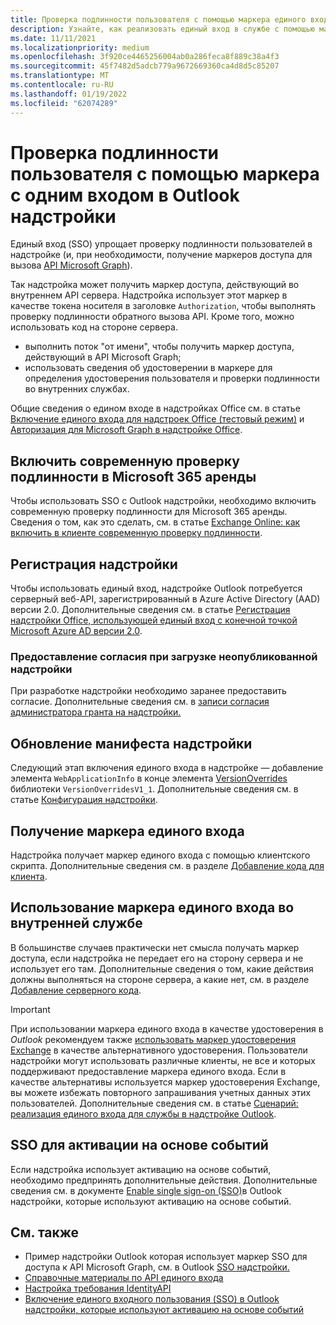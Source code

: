 ```yaml
---
title: Проверка подлинности пользователя с помощью маркера единого входа
description: Узнайте, как реализовать единый вход в службе с помощью маркера единого входа, предоставляемого надстройкой Outlook.
ms.date: 11/11/2021
ms.localizationpriority: medium
ms.openlocfilehash: 3f920ce4465256004ab0a286feca8f889c38a4f3
ms.sourcegitcommit: 45f7482d5adcb779a9672669360ca4d8d5c85207
ms.translationtype: MT
ms.contentlocale: ru-RU
ms.lasthandoff: 01/19/2022
ms.locfileid: "62074289"
---
```

# <a name="authenticate-a-user-with-a-single-sign-on-token-in-an-outlook-add-in"></a>Проверка подлинности пользователя с помощью маркера с одним входом в Outlook надстройки

Единый вход (SSO) упрощает проверку подлинности пользователей в надстройке (и, при необходимости, получение маркеров доступа для вызова [API Microsoft Graph](/graph/overview)).

Так надстройка может получить маркер доступа, действующий во внутреннем API сервера. Надстройка использует этот маркер в качестве токена носителя в заголовке `Authorization`, чтобы выполнять проверку подлинности обратного вызова API. Кроме того, можно использовать код на стороне сервера.

- выполнить поток "от имени", чтобы получить маркер доступа, действующий в API Microsoft Graph;
- использовать сведения об удостоверении в маркере для определения удостоверения пользователя и проверки подлинности во внутренних службах.

Общие сведения о едином входе в надстройках Office см. в статье [Включение единого входа для надстроек Office (тестовый режим)](../develop/sso-in-office-add-ins.md) и [Авторизация для Microsoft Graph в надстройке Office](../develop/authorize-to-microsoft-graph.md).

## <a name="enable-modern-authentication-in-your-microsoft-365-tenancy"></a>Включить современную проверку подлинности в Microsoft 365 аренды

Чтобы использовать SSO с Outlook надстройки, необходимо включить современную проверку подлинности для Microsoft 365 аренды. Сведения о том, как это сделать, см. в статье [Exchange Online: как включить в клиенте современную проверку подлинности](https://social.technet.microsoft.com/wiki/contents/articles/32711.exchange-online-how-to-enable-your-tenant-for-modern-authentication.aspx).

## <a name="register-your-add-in"></a>Регистрация надстройки

Чтобы использовать единый вход, надстройке Outlook потребуется серверный веб-API, зарегистрированный в Azure Active Directory (AAD) версии 2.0. Дополнительные сведения см. в статье [Регистрация надстройки Office, использующей единый вход с конечной точкой Microsoft Azure AD версии 2.0](../develop/register-sso-add-in-aad-v2.md).

### <a name="provide-consent-when-sideloading-an-add-in"></a>Предоставление согласия при загрузке неопубликованной надстройки

При разработке надстройки необходимо заранее предоставить согласие. Дополнительные сведения см. в [записи согласия администратора гранта на надстройки.](../develop/grant-admin-consent-to-an-add-in.md)

## <a name="update-the-add-in-manifest"></a>Обновление манифеста надстройки

Следующий этап включения единого входа в надстройке — добавление элемента `WebApplicationInfo` в конце элемента [VersionOverrides](../reference/manifest/versionoverrides.md) библиотеки `VersionOverridesV1_1`. Дополнительные сведения см. в статье [Конфигурация надстройки](../develop/sso-in-office-add-ins.md#configure-the-add-in).

## <a name="get-the-sso-token"></a>Получение маркера единого входа

Надстройка получает маркер единого входа с помощью клиентского скрипта. Дополнительные сведения см. в разделе [Добавление кода для клиента](../develop/sso-in-office-add-ins.md#add-client-side-code).

## <a name="use-the-sso-token-at-the-back-end"></a>Использование маркера единого входа во внутренней службе

В большинстве случаев практически нет смысла получать маркер доступа, если надстройка не передает его на сторону сервера и не использует его там. Дополнительные сведения о том, какие действия должны выполняться на стороне сервера, а какие нет, см. в разделе [Добавление серверного кода](../develop/sso-in-office-add-ins.md#add-server-side-code).

> [!IMPORTANT]
> При использовании маркера единого входа в качестве удостоверения в *Outlook* рекомендуем также [использовать маркер удостоверения Exchange](authenticate-a-user-with-an-identity-token.md) в качестве альтернативного удостоверения. Пользователи надстройки могут использовать различные клиенты, не все и которых поддерживают предоставление маркера единого входа. Если в качестве альтернативы используется маркер удостоверения Exchange, вы можете избежать повторного запрашивания учетных данных этих пользователей. Дополнительные сведения см. в статье [Сценарий: реализация единого входа для службы в надстройке Outlook](implement-sso-in-outlook-add-in.md).

## <a name="sso-for-event-based-activation"></a>SSO для активации на основе событий

Если надстройка использует активацию на основе событий, необходимо предпринять дополнительные действия. Дополнительные сведения см. в документе [Enable single sign-on (SSO)](use-sso-in-event-based-activation.md)в Outlook надстройки, которые используют активацию на основе событий.

## <a name="see-also"></a>См. также

- Пример надстройки Outlook которая использует маркер SSO для доступа к API Microsoft Graph, см. в Outlook [SSO надстройки.](https://github.com/OfficeDev/Office-Add-in-samples/tree/main/Samples/auth/Outlook-Add-in-SSO)
- [Справочные материалы по API единого входа](../develop/sso-in-office-add-ins.md#sso-api-reference)
- [Настройка требования IdentityAPI](../reference/requirement-sets/identity-api-requirement-sets.md)
- [Включение единого входного пользования (SSO) в Outlook надстройки, которые используют активацию на основе событий](use-sso-in-event-based-activation.md)
